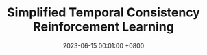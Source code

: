 ---
title:          "Simplified Temporal Consistency Reinforcement Learning"
date:           2023-06-15 00:01:00 +0800
selected:       true
pub:            "International Conference on Machine Learning (ICML)"
pub_date:       "2023"
# abstract: >-
#   Photo by Thomas Renaud on Unsplash. Lorem ipsum dolor sit amet, consectetur adipiscing elit, sed do eiusmod tempor incididunt ut labore et dolore magna aliqua. Ut enim ad minim veniam, quis nostrud exercitation ullamco laboris nisi ut aliquip ex ea commodo consequat.
cover:          /assets/images/covers/tcrl.gif
authors:
- Yi Zhao
- Wenshuai Zhao 
- Rinu Boney 
- Juho Kannala
- Joni Pajarinen
links:
  Paper: https://arxiv.org/abs/2406.02696
  Code: https://github.com/zhaoyi11/tcrl
---